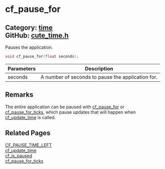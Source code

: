 [](../header.md ':include')

# cf_pause_for

Category: [time](https://github.com/RandyGaul/cute_framework/blob/master/docs/api_reference?id=time)  
GitHub: [cute_time.h](https://github.com/RandyGaul/cute_framework/blob/master/include/cute_time.h)  
---

Pauses the application.

```cpp
void cf_pause_for(float seconds);
```

Parameters | Description
--- | ---
seconds | A number of seconds to pause the application for.

## Remarks

The entire application can be paused with [cf_pause_for](https://github.com/RandyGaul/cute_framework/blob/master/docs/time/cf_pause_for.md) or [cf_pause_for_ticks](https://github.com/RandyGaul/cute_framework/blob/master/docs/time/cf_pause_for_ticks.md), which pause updates that will
happen when [cf_update_time](https://github.com/RandyGaul/cute_framework/blob/master/docs/time/cf_update_time.md) is called.

## Related Pages

[CF_PAUSE_TIME_LEFT](https://github.com/RandyGaul/cute_framework/blob/master/docs/time/cf_pause_time_left.md)  
[cf_update_time](https://github.com/RandyGaul/cute_framework/blob/master/docs/time/cf_update_time.md)  
[cf_is_paused](https://github.com/RandyGaul/cute_framework/blob/master/docs/time/cf_is_paused.md)  
[cf_pause_for_ticks](https://github.com/RandyGaul/cute_framework/blob/master/docs/time/cf_pause_for_ticks.md)  
